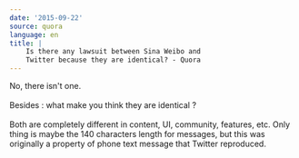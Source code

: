 ```yaml
---
date: '2015-09-22'
source: quora
language: en
title: |
    Is there any lawsuit between Sina Weibo and
    Twitter because they are identical? - Quora
---
```


No, there isn\'t one.\
\
Besides : what make you think they are identical ?\
\
Both are completely different in content, UI, community, features, etc.
Only thing is maybe the 140 characters length for messages, but this was
originally a property of phone text message that Twitter reproduced.
